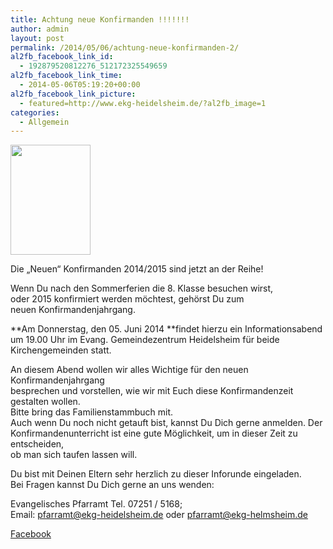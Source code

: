 ```yaml
---
title: Achtung neue Konfirmanden !!!!!!!
author: admin
layout: post
permalink: /2014/05/06/achtung-neue-konfirmanden-2/
al2fb_facebook_link_id:
  - 192879520812276_512172325549659
al2fb_facebook_link_time:
  - 2014-05-06T05:19:20+00:00
al2fb_facebook_link_picture:
  - featured=http://www.ekg-heidelsheim.de/?al2fb_image=1
categories:
  - Allgemein
---
```

[<img src="http://www.ekg-heidelsheim.de/wp-content/uploads/2012/05/kirche.jpg" alt="" title="kirche" width="128" height="176" class="alignleft size-full wp-image-843" />][1]

Die „Neuen“ Konfirmanden 2014/2015 sind jetzt an der Reihe!

Wenn Du nach den Sommerferien die 8. Klasse besuchen wirst,  
oder 2015 konfirmiert werden möchtest, gehörst Du zum  
neuen Konfirmandenjahrgang.  
  
  
**Am Donnerstag, den 05. Juni 2014 **findet hierzu ein Informationsabend  
um 19.00 Uhr im Evang. Gemeindezentrum Heidelsheim für beide Kirchengemeinden statt.

An diesem Abend wollen wir alles Wichtige für den neuen Konfirmandenjahrgang  
besprechen und vorstellen, wie wir mit Euch diese Konfirmandenzeit gestalten wollen.  
Bitte bring das Familienstammbuch mit.  
Auch wenn Du noch nicht getauft bist, kannst Du Dich gerne anmelden. Der  
Konfirmanden­unterricht ist eine gute Möglichkeit, um in dieser Zeit zu entscheiden,  
ob man sich taufen lassen will.

Du bist mit Deinen Eltern sehr herzlich zu dieser Inforunde eingeladen.  
Bei Fragen kannst Du Dich gerne an uns wenden:

Evangelisches Pfarramt Tel. 07251 / 5168;  
Email: [&#112;&#102;&#97;&#114;&#114;&#97;&#109;&#116;&#64;&#101;&#107;&#103;&#45;&#104;&#101;&#105;&#100;&#101;&#108;&#115;&#104;&#101;&#105;&#109;&#46;&#100;&#101;][2] oder [&#112;&#102;&#97;&#114;&#114;&#97;&#109;&#116;&#64;&#101;&#107;&#103;&#45;&#104;&#101;&#108;&#109;&#115;&#104;&#101;&#105;&#109;&#46;&#100;&#101;][3]

<div class="al2fb_anchor">
  <a href="http://www.facebook.com/permalink.php?story_fbid=512172325549659&id=192879520812276" target="_blank">Facebook</div></a>

 [1]: http://www.ekg-heidelsheim.de/wp-content/uploads/2012/05/kirche.jpg
 [2]: mailto:%70%66%61%72%72%61%6d%74%40%65%6b%67%2d%68%65%69%64%65%6c%73%68%65%69%6d%2e%64%65
 [3]: mailto:%70%66%61%72%72%61%6d%74%40%65%6b%67%2d%68%65%6c%6d%73%68%65%69%6d%2e%64%65